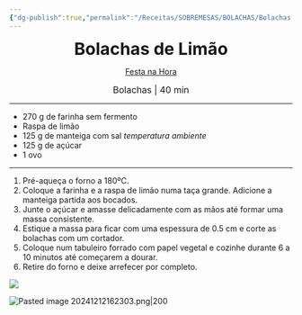 ```yaml
---
{"dg-publish":true,"permalink":"/Receitas/SOBREMESAS/BOLACHAS/Bolachas de Limão/","title":"Bolachas de Limão","tags":["💚ok"]}
---
```


<div style="text-align: center;"> <span style="font-size: 30px;"><b>Bolachas de Limão</b></span> </div>

<span class="center"> <center> [Festa na Hora](https://www.festanahora.pt/2018/03/26/receita-bolachas-limao-decoradas/) </center></span>

<div style="text-align: center;"> <span style="font-size: 16px;">  Bolachas | 40 min </span> </div>

---
- 270 g de farinha sem fermento
- Raspa de limão
- 125 g de manteiga com sal *temperatura ambiente*
- 125 g de açúcar
- 1 ovo
---
1. Pré-aqueça o forno a 180ºC.
2. Coloque a farinha e a raspa de limão numa taça grande. Adicione a manteiga partida aos bocados.
3. Junte o açúcar e amasse delicadamente com as mãos até formar uma massa consistente.    
4. Estique a massa para ficar com uma espessura de 0.5 cm e corte as bolachas com um cortador.
5. Coloque num tabuleiro forrado com papel vegetal e cozinhe durante 6 a 10 minutos até começarem a dourar. 
6. Retire do forno e deixe arrefecer por completo.

![](https://i.imgur.com/9viI3am.jpeg|5x5)

![Pasted image 20241212162303.png|200](/img/user/Pasted%20image%2020241212162303.png)

